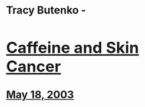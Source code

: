 # Tracy Butenko - [<h2>Caffeine and Skin Cancer</h2>May 18, 2003](https://ineedcoffee.com/caffeine-and-skin-cancer/)